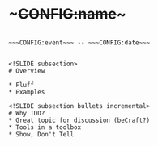 <!SLIDE subsection>
# ~~~CONFIG:name~~~

~~~CONFIG:author~~~, ~~~CONFIG:company~~~

~~~CONFIG:event~~~ -- ~~~CONFIG:date~~~


<!SLIDE subsection>
# Overview

* Fluff
* Examples

<!SLIDE subsection bullets incremental>
# Why TDD?
* Great topic for discussion (beCraft?)
* Tools in a toolbox
* Show, Don't Tell
